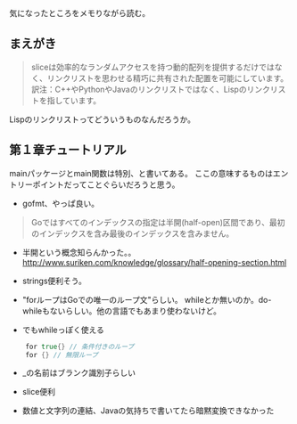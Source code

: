 

気になったところをメモりながら読む。

## まえがき

>sliceは効率的なランダムアクセスを持つ動的配列を提供するだけではなく、リンクリストを思わせる精巧に共有された配置を可能にしています。
>訳注：C++やPythonやJavaのリンクリストではなく、Lispのリンクリストを指しています。

Lispのリンクリストってどういうものなんだろうか。

## 第１章チュートリアル

mainパッケージとmain関数は特別、と書いてある。
ここの意味するものはエントリーポイントだってことぐらいだろうと思う。

* gofmt、やっぱ良い。

>Goではすべてのインデックスの指定は半開(half-open)区間であり、最初のインデックスを含み最後のインデックスを含みません。

* 半開という概念知らんかった。。
http://www.suriken.com/knowledge/glossary/half-opening-section.html


* strings便利そう。


* "forループはGoでの唯一のループ文"らしい。
whileとか無いのか。do-whileもないらしい。他の言語でもあまり使わないけど。

* でもwhileっぽく使える

```go
    for true{} // 条件付きのループ
    for {} // 無限ループ
```

* _の名前はブランク識別子らしい

* slice便利

* 数値と文字列の連結、Javaの気持ちで書いてたら暗黙変換できなかった
